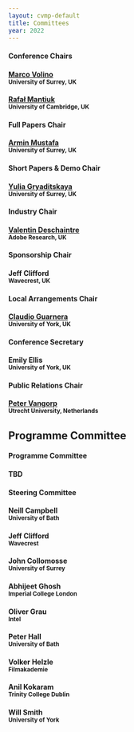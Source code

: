 ```yaml
---
layout: cvmp-default
title: Committees
year: 2022
---
```


<div class="col-12 col-sm-12 col-lg-12">

<div class="col-8 col-sm-6 col-lg-4">
    <div class="panel panel-default">
        <div class="panel-heading">
            <h4 class="panel-title">Conference Chairs</h4>
        </div>
        <div class="panel-body">
            <h4><a href="https://marcovolino.github.io" target="_blank">Marco Volino</a><br><small>University of Surrey, UK</small></h4>
            <h4><a href="https://www.cl.cam.ac.uk/~rkm38/" target="_blank">Rafał Mantiuk</a><br><small>University of Cambridge, UK</small></h4>
        </div>
    </div>
</div>

<div class="clearfix visible-lg visible-md visible-sm"></div>

<div class="col-8 col-sm-6 col-lg-4">
    <div class="panel panel-default">
        <div class="panel-heading">
            <h4 class="panel-title">Full Papers Chair</h4>
        </div>
        <div class="panel-body">
            <h4><a href="https://arminmustafa.github.io/" target="_blank">Armin Mustafa</a><br><small>University of Surrey, UK</small></h4>
        </div>
    </div>
</div>

<div class="col-8 col-sm-6 col-lg-4">
    <div class="panel panel-default">
        <div class="panel-heading">
            <h4 class="panel-title">Short Papers &amp; Demo Chair</h4>
        </div>
        <div class="panel-body">
            <h4><a href="https://yulia.gryaditskaya.com/" target="_blank">Yulia Gryaditskaya</a><br><small>University of Surrey, UK</small></h4>
        </div>
    </div>
</div>

<div class="col-8 col-sm-6 col-lg-4">
    <div class="panel panel-default">
        <div class="panel-heading">
            <h4 class="panel-title">Industry Chair</h4>
        </div>
        <div class="panel-body">
            <h4><a href="https://valentin.deschaintre.fr/" target="_blank">Valentin Deschaintre</a><br><small>Adobe Research, UK</small></h4>
        </div>
    </div>
</div>

<div class="col-8 col-sm-6 col-lg-4">
    <div class="panel panel-default">
        <div class="panel-heading">
            <h4 class="panel-title">Sponsorship Chair</h4>
        </div>
        <div class="panel-body">
            <h4>Jeff Clifford<br><small>Wavecrest, UK</small></h4>
        </div>
    </div>
</div>

<div class="col-8 col-sm-6 col-lg-4">
    <div class="panel panel-default">
        <div class="panel-heading">
            <h4 class="panel-title">Local Arrangements Chair</h4>
        </div>
        <div class="panel-body">
            <h4><a href="https://sites.google.com/view/giuseppe-claudio-guarnera" target="_blank">Claudio Guarnera</a><br><small>University of York, UK</small></h4>
        </div>
    </div>
</div>

<div class="col-8 col-sm-6 col-lg-4">
    <div class="panel panel-default">
        <div class="panel-heading">
            <h4 class="panel-title">Conference Secretary</h4>
        </div>
        <div class="panel-body">
            <h4>Emily Ellis<br><small>University of York, UK</small></h4>
        </div>
    </div>
</div> 

<div class="col-8 col-sm-6 col-lg-4">
    <div class="panel panel-default">
        <div class="panel-heading">
            <h4 class="panel-title">Public Relations Chair</h4>
        </div>
        <div class="panel-body">
            <h4><a href="http://pvangorp.be/" target="_blank">Peter Vangorp</a><br><small>Utrecht University, Netherlands</small></h4>
        </div>
    </div>
</div>

</div>

<h2>Programme Committee</h2> 
<div class="col-12 col-sm-12 col-lg-12">
    <div class="panel panel-default">
        <div class="panel-heading">
            <h4 class="panel-title">Programme Committee</h4>
        </div>
        <div class="panel-body">
			<div class="col-4 col-sm-4 col-lg-4"><h4>TBD</h4></div>
<!--            <div class="col-4 col-sm-4 col-lg-4">
                <h4>Akin Caliskan<br><small>University of Surrey</small></h4>
                <h4>Dan Casas<br><small>Universidad Rey Juan Carlos</small></h4>
                <h4>Robert Dawes<br><small>BBC Research</small></h4>
                <h4>Daljit Singh Dhillon<br><small>Clemson University</small></h4>
                <h4>Peter Eisert<br><small>Fraunhofer Heinrich Hertz Institute</small></h4>
                <h4>Andrew Gilbert<br><small>University of Surrey</small></h4>
            </div>
            <div class="col-4 col-sm-4 col-lg-4">
                <h4>Tom Haines<br><small>University of Bath</small></h4>
                <h4>Oliver James<br><small>Double Negative</small></h4>
                <h4>Hansung Kim<br><small>University of Southampton</small></h4>
                <h4>Koki Nagano<br><small>NVIDIA</small></h4>
                <h4>Alexandros Neophytou<br><small>Microsoft</small></h4>
                <h4>Marco Pesavento<br><small>University of Surrey</small></h4>
            </div>
            <div class="col-4 col-sm-4 col-lg-4">
                <h4>Erik Reinhard<br><small>InterDigital</small></h4>
                <h4>Nadejda Roubtsova<br><small>University of Bath</small></h4>
                <h4>William Smith<br><small>University of York</small></h4>
                <h4>Kartic Subr<br><small>University of Edinburgh</small></h4>
                <h4>Graham Thomas<br><small>BBC</small></h4>
                <h4>Zhidong Xiao<br><small>Bournemouth University</small></h4>
            </div>-->
        </div>
    </div>
</div>

<div class="col-12 col-sm-12 col-lg-12">
    <div class="panel panel-default">
        <div class="panel-heading">
            <h4 class="panel-title">Steering Committee</h4>
        </div>
        <div class="panel-body">
            <div class="col-4 col-sm-4 col-lg-4">
                <h4>Neill Campbell<br><small>University of Bath</small></h4>
                <h4>Jeff Clifford<br><small>Wavecrest</small></h4>
                <h4>John Collomosse<br><small>University of Surrey</small></h4>
            </div>
            <div class="col-4 col-sm-4 col-lg-4">
                <h4>Abhijeet Ghosh<br><small>Imperial College London</small></h4>
                <h4>Oliver Grau<br><small>Intel</small></h4>
                <h4>Peter Hall<br><small>University of Bath</small></h4>
            </div>
            <div class="col-4 col-sm-4 col-lg-4">
                <h4>Volker Helzle<br><small>Filmakademie</small></h4>
                <h4>Anil Kokaram<br><small>Trinity College Dublin</small></h4>
                <h4>Will Smith<br><small>University of York</small></h4>
            </div>
        </div>
    </div>
</div>
